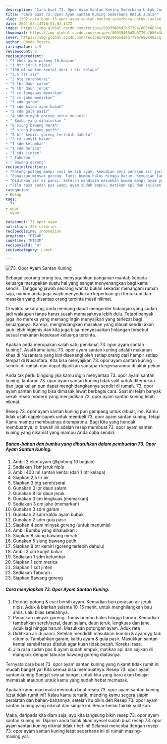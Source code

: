 ```yaml
---
description: "Cara buat 73. Opor Ayam Santan Kuning Sederhana Untuk Jualan"
title: "Cara buat 73. Opor Ayam Santan Kuning Sederhana Untuk Jualan"
slug: 1302-cara-buat-73-opor-ayam-santan-kuning-sederhana-untuk-jualan
date: 2021-04-14T18:51:03.137Z
image: https://img-global.cpcdn.com/recipes/80939406d2b6779a/680x482cq70/73-opor-ayam-santan-kuning-foto-resep-utama.jpg
thumbnail: https://img-global.cpcdn.com/recipes/80939406d2b6779a/680x482cq70/73-opor-ayam-santan-kuning-foto-resep-utama.jpg
cover: https://img-global.cpcdn.com/recipes/80939406d2b6779a/680x482cq70/73-opor-ayam-santan-kuning-foto-resep-utama.jpg
author: Rhoda Peters
ratingvalue: 4.5
reviewcount: 6
recipeingredient:
- "2 ekor ayam potong 10 bagian"
- "1 btr jeruk nipis"
- "400 ml santan kental dari 1 btr kelapa"
- "2,5 ltr air"
- "3 btg serehserai"
- "3 lbr daun salam"
- "8 lbr daun jeruk"
- "3 cm lengkuas memarkan"
- "3 cm jahe memarkan"
- "3 sdm garam"
- "2 sdm kaldu ayam bubuk"
- "2 sdm gula pasir"
- "4 sdm minyak goreng untuk menumis"
- " Bumbu yang dihaluskan "
- "8 siung bawang merah"
- "5 siung bawang putih"
- "8 btr kemiri goreng terlebih dahulu"
- "3 cm kunyit bakar"
- "1 sdm ketumbar"
- "1 sdm merica"
- "1 sdt jinten"
- " Taburan "
- " Bawang goreng"
recipeinstructions:
- "Potong-potong &amp; cuci bersih ayam. Kemudian beri perasan air jeruk nipis. Aduk &amp; biarkan selama 10-15 menit, untuk menghilangkan bau amis. Lalu bilas setelahnya."
- "Panaskan minyak goreng. Tumis bumbu halus hingga harum. Kemudian tambahkan sereh/serai, daun salam, daun jeruk, lengkuas dan jahe. Aduk lagi hingga harum. Masukkan potongan ayam. Aduk rata"
- "Didihkan air di panci. Setelah mendidih masukkan bumbu &amp; ayam yg tadi ditumis. Tambahkan garam, kaldu ayam &amp; gula pasir. Masukkan santan kental sambil terus diaduk agar kuah tidak pecah. Koreksi rasa."
- "Jila rasa sudah pas &amp; ayam sudah empuk, matikan api dan sajikan di mangkok dengan taburan bawang goreng diatasnya."
categories:
- Resep
tags:
- 73
- opor
- ayam

katakunci: 73 opor ayam 
nutrition: 253 calories
recipecuisine: Indonesian
preptime: "PT14M"
cooktime: "PT43M"
recipeyield: "4"
recipecategory: Lunch

---
```



![73. Opor Ayam Santan Kuning](https://img-global.cpcdn.com/recipes/80939406d2b6779a/680x482cq70/73-opor-ayam-santan-kuning-foto-resep-utama.jpg)

Sebagai seorang orang tua, menyuguhkan panganan mantab kepada keluarga merupakan suatu hal yang sangat menyenangkan bagi kamu sendiri. Tanggung jawab seorang  wanita bukan sekadar menangani rumah saja, namun anda juga wajib menyediakan keperluan gizi tercukupi dan masakan yang disantap orang tercinta mesti nikmat.

Di waktu  sekarang, anda memang dapat mengorder hidangan yang sudah jadi walaupun tanpa harus susah memasaknya lebih dulu. Tetapi banyak juga lho mereka yang memang ingin menyajikan yang terlezat bagi keluarganya. Karena, menghidangkan masakan yang dibuat sendiri akan jauh lebih higienis dan kita juga bisa menyesuaikan hidangan tersebut sesuai makanan kesukaan keluarga tercinta. 



Apakah anda merupakan salah satu penikmat 73. opor ayam santan kuning?. Asal kamu tahu, 73. opor ayam santan kuning adalah makanan khas di Nusantara yang kini disenangi oleh setiap orang dari hampir setiap tempat di Nusantara. Kita bisa menyajikan 73. opor ayam santan kuning sendiri di rumah dan dapat dijadikan santapan kegemaranmu di akhir pekan.

Anda tak perlu bingung jika kamu ingin menyantap 73. opor ayam santan kuning, lantaran 73. opor ayam santan kuning tidak sulit untuk ditemukan dan juga kalian pun dapat menghidangkannya sendiri di rumah. 73. opor ayam santan kuning bisa dimasak lewat berbagai cara. Saat ini telah banyak sekali resep modern yang menjadikan 73. opor ayam santan kuning lebih nikmat.

Resep 73. opor ayam santan kuning pun gampang untuk dibuat, lho. Kamu tidak usah capek-capek untuk membeli 73. opor ayam santan kuning, tetapi Kamu mampu membuatnya ditempatmu. Bagi Kita yang hendak membuatnya, di bawah ini adalah resep membuat 73. opor ayam santan kuning yang nikamat yang mampu Anda coba sendiri.

<!--inarticleads1-->

##### Bahan-bahan dan bumbu yang dibutuhkan dalam pembuatan 73. Opor Ayam Santan Kuning:

1. Ambil 2 ekor ayam (@potong 10 bagian)
1. Sediakan 1 btr jeruk nipis
1. Ambil 400 ml santan kental (dari 1 btr kelapa)
1. Siapkan 2,5 ltr air
1. Siapkan 3 btg sereh/serai
1. Gunakan 3 lbr daun salam
1. Gunakan 8 lbr daun jeruk
1. Gunakan 3 cm lengkuas (memarkan)
1. Sediakan 3 cm jahe (memarkan)
1. Gunakan 3 sdm garam
1. Gunakan 2 sdm kaldu ayam bubuk
1. Gunakan 2 sdm gula pasir
1. Siapkan 4 sdm minyak goreng (untuk menumis)
1. Ambil  Bumbu yang dihaluskan :
1. Siapkan 8 siung bawang merah
1. Gunakan 5 siung bawang putih
1. Siapkan 8 btr kemiri (goreng terlebih dahulu)
1. Ambil 3 cm kunyit bakar
1. Sediakan 1 sdm ketumbar
1. Siapkan 1 sdm merica
1. Siapkan 1 sdt jinten
1. Sediakan  Taburan :
1. Siapkan  Bawang goreng




<!--inarticleads2-->

##### Cara menyiapkan 73. Opor Ayam Santan Kuning:

1. Potong-potong &amp; cuci bersih ayam. Kemudian beri perasan air jeruk nipis. Aduk &amp; biarkan selama 10-15 menit, untuk menghilangkan bau amis. Lalu bilas setelahnya.
1. Panaskan minyak goreng. Tumis bumbu halus hingga harum. Kemudian tambahkan sereh/serai, daun salam, daun jeruk, lengkuas dan jahe. Aduk lagi hingga harum. Masukkan potongan ayam. Aduk rata
1. Didihkan air di panci. Setelah mendidih masukkan bumbu &amp; ayam yg tadi ditumis. Tambahkan garam, kaldu ayam &amp; gula pasir. Masukkan santan kental sambil terus diaduk agar kuah tidak pecah. Koreksi rasa.
1. Jila rasa sudah pas &amp; ayam sudah empuk, matikan api dan sajikan di mangkok dengan taburan bawang goreng diatasnya.




Ternyata cara buat 73. opor ayam santan kuning yang nikamt tidak rumit ini mudah banget ya! Kita semua bisa membuatnya. Resep 73. opor ayam santan kuning Sangat sesuai banget untuk kita yang baru akan belajar memasak ataupun untuk kamu yang sudah hebat memasak.

Apakah kamu mau mulai mencoba buat resep 73. opor ayam santan kuning lezat tidak rumit ini? Kalau kamu tertarik, mending kamu segera siapin peralatan dan bahan-bahannya, setelah itu bikin deh Resep 73. opor ayam santan kuning yang nikmat dan simple ini. Benar-benar taidak sulit kan. 

Maka, daripada kita diam saja, ayo kita langsung bikin resep 73. opor ayam santan kuning ini. Dijamin anda tiidak akan nyesel sudah buat resep 73. opor ayam santan kuning nikmat tidak ribet ini! Selamat mencoba dengan resep 73. opor ayam santan kuning lezat sederhana ini di rumah masing-masing,ya!.

